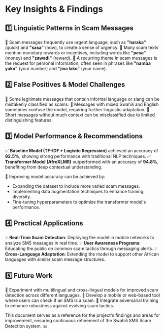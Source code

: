 # Key Insights & Findings

## 1️⃣ Linguistic Patterns in Scam Messages
🔹 Scam messages frequently use urgent language, such as **"haraka"** (quick) and **"sasa"** (now), to create a sense of urgency.
🔹 Many scam texts mention monetary rewards or incentives, including words like **"pesa"** (money) and **"zawadi"** (reward).
🔹 A recurring theme in scam messages is the request for personal information, often seen in phrases like **"namba yako"** (your number) and **"jina lako"** (your name).

## 2️⃣ False Positives & Model Challenges
🔹 Some legitimate messages that contain informal language or slang can be mistakenly classified as scams.
🔹 Messages with mixed Swahili and English sometimes confuse the model, requiring further linguistic adaptation.
🔹 Short messages without much context can be misclassified due to limited distinguishing features.

## 3️⃣ Model Performance & Recommendations
✅ **Baseline Model (TF-IDF + Logistic Regression)** achieved an accuracy of **92.5%**, showing strong performance with traditional NLP techniques.
✅ **Transformer Model (AfroXLMR)** outperformed with an accuracy of **94.8%**, benefiting from deep contextual understanding.

🔹 Improving model accuracy can be achieved by:
   - Expanding the dataset to include more varied scam messages.
   - Implementing data augmentation techniques to enhance training diversity.
   - Fine-tuning hyperparameters to optimize the transformer model's performance.

## 4️⃣ Practical Applications
💡 **Real-Time Scam Detection**: Deploying the model in mobile networks to analyze SMS messages in real time.
💡 **User Awareness Programs**: Educating the public on common scam tactics through messaging alerts.
💡 **Cross-Language Adaptation**: Extending the model to support other African languages with similar scam message structures.

## 5️⃣ Future Work
🚀 Experiment with multilingual and cross-lingual models for improved scam detection across different languages.
🚀 Develop a mobile or web-based tool where users can check if an SMS is a scam.
🚀 Integrate adversarial training to enhance robustness against evolving scam tactics.

This document serves as a reference for the project's findings and areas for improvement, ensuring continuous refinement of the Swahili SMS Scam Detection system. 📊

